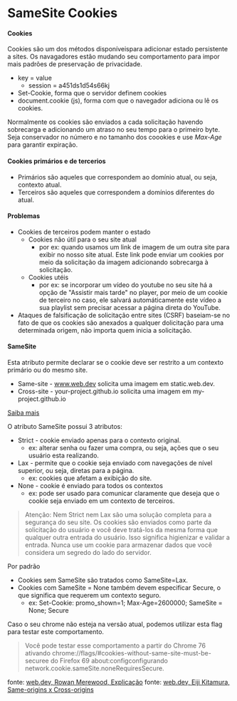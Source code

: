 # SameSite Cookies

#### Cookies
Cookies são um dos métodos disponíveispara adicionar estado persistente a sites. Os navagadores estão mudando seu comportamento para impor mais padrões de preservação de privacidade.

 * key = value
    * session = a451ds1d54s66kj
 * Set-Cookie, forma que o servidor definem cookies
 * document.cookie (js), forma com que o navegador adiciona ou lê os cookies.
 
Normalmente os cookies são enviados a cada solicitação havendo sobrecarga e adicionando um atraso no seu tempo para o primeiro byte. Seja conservador no número e no tamanho dos coookies e use *Max-Age* para garantir expiração.

#### Cookies primários e de tercerios
  * Primários são aqueles que correspondem ao domínio atual, ou seja, contexto atual.
  * Terceiros são aqueles que correspondem a domínios diferentes do atual.
  
#### Problemas
  * Cookies de terceiros podem manter o estado
      * Cookies não útil para o seu site atual
          * por ex: quando usamos um link de imagem de um outra site para exibir no nosso site atual. Este link pode enviar um cookies por meio da solicitação da imagem adicionando sobrecarga à solicitação.
      * Cookies utéis
          * por ex: se incorporar um vídeo do youtube no seu site há a opção de "Assistir mais tarde" no player, por meio de um cookie de terceiro no caso, ele salvará automáticamente este vídeo a sua playlist sem precisar acessar a página direta do YouTube.
  * Ataques de falsificação de solicitação entre sites (CSRF) baseiam-se no fato de que os cookies são anexados a qualquer dolicitação para uma determinada origem, não importa quem inicia a solicitação.
  
#### SameSite
Esta atributo permite declarar se o cookie deve ser restrito a um contexto primário ou do mesmo site.

  * Same-site - www.web.dev solicita uma imagem em static.web.dev.
  * Cross-site - your-project.github.io solicita uma imagem em my-project.github.io
  
  [Saiba mais](https://web.dev/same-site-same-origin/)
  
O atributo SameSite possui 3 atributos:
  * Strict - cookie enviado apenas para o contexto original.
      * ex: alterar senha ou fazer uma compra, ou seja, ações que o seu usuário esta realizando.
  * Lax - permite que o cookie seja enviado com navegações de nível superior, ou seja, diretas para a página. 
      * ex: cookies que afetam a exibição do site.
  * None - cookie é enviado para todos os contextos
      * ex: pode ser usado para comunicar claramente que deseja que o cookie seja enviado em um contexto de terceiros.
  
> Atenção: Nem Strict nem Lax são uma solução completa para a segurança do seu site. Os cookies são enviados como parte da solicitação do usuário e você deve tratá-los da mesma forma que qualquer outra entrada do usuário. Isso significa higienizar e validar a entrada. Nunca use um cookie para armazenar dados que você considera um segredo do lado do servidor.

Por padrão
  * Cookies sem SameSite são tratados como SameSite=Lax.
  * Cookies com SameSite = None também devem especificar Secure, o que significa que requerem um contexto seguro.
      * ex: Set-Cookie: promo_shown=1; Max-Age=2600000; SameSite = None; Secure

Caso o seu chrome não esteja na versão atual, podemos utilizar esta flag para testar este comportamento.
> Você pode testar esse comportamento a partir do Chrome 76 ativando chrome://flags/#cookies-without-same-site-must-be-securee do Firefox 69 about:configconfigurando network.cookie.sameSite.noneRequiresSecure.



fonte: [web.dev, Rowan Merewood, Explicação](https://web.dev/samesite-cookies-explained/?utm_source=devtools)
fonte: [web.dev, Eiji Kitamura, Same-origins x Cross-origins](https://web.dev/same-site-same-origin/)
